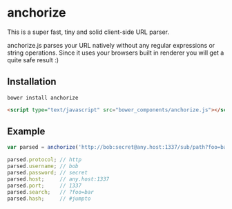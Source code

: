 # anchorize

This is a super fast, tiny and solid client-side URL parser.

anchorize.js parses your URL natively without any regular expressions or string operations. Since it uses your browsers built in renderer you will get a quite safe result :)

## Installation

```shell
bower install anchorize
```

```html
<script type="text/javascript" src="bower_components/anchorize.js"></script>
```

## Example

```js
var parsed = anchorize('http://bob:secret@any.host:1337/sub/path?foo=bar#jumpto');

parsed.protocol; // http
parsed.username; // bob
parsed.password; // secret
parsed.host;     // any.host:1337
parsed.port;     // 1337
parsed.search;   // ?foo=bar
parsed.hash;     // #jumpto
```